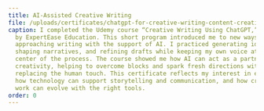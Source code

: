 ```yaml
---
title: AI‑Assisted Creative Writing
file: /uploads/certificates/chatgpt-for-creative-writing-content-creation.png
caption: I completed the Udemy course “Creative Writing Using ChatGPT,” offered
  by ExpertEase Education. This short program introduced me to new ways of
  approaching writing with the support of AI. I practiced generating ideas,
  shaping narratives, and refining drafts while keeping my own voice at the
  center of the process. The course showed me how AI can act as a partner in
  creativity, helping to overcome blocks and spark fresh directions without
  replacing the human touch. This certificate reflects my interest in exploring
  how technology can support storytelling and communication, and how creative
  work can evolve with the right tools.
order: 0
---
```

